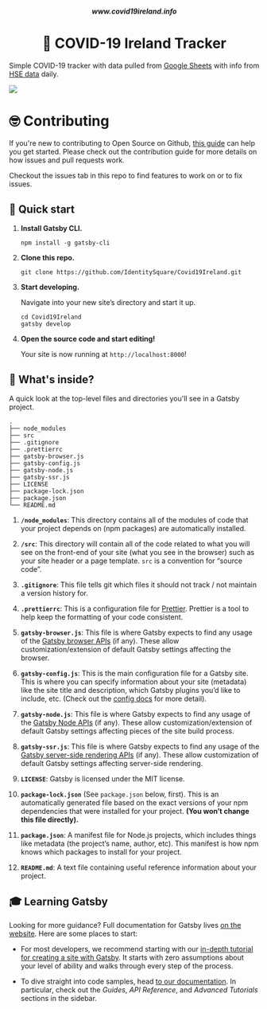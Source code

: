 <h5 align="center">www.covid19ireland.info</h2>

<h1 align="center">
  🦠 COVID-19 Ireland Tracker
</h1>

<p>Simple COVID-19 tracker with data pulled from <a href="https://docs.google.com/spreadsheets/d/1gzGPP2ezOmzcTQ_-ypa_2yAcAT8SyJcsumOou6yNzTc/edit?usp=sharing">Google Sheets</a> with info from <a href="https://www.gov.ie/en/news/7e0924-latest-updates-on-covid-19-coronavirus/">HSE data</a> daily.</p>

<img src="https://repository-images.githubusercontent.com/251653603/1d672300-766e-11ea-9edb-a9116b62d716" />


<h1>🤓 Contributing</h3>  
  
<p>If you're new to contributing to Open Source on Github, <a href="https://guides.github.com/activities/contributing-to-open-source/">this guide</a> can help you get started. Please check out the contribution guide for more details on how issues and pull requests work.</p>

<p>Checkout the issues tab in this repo to find features to work on or to fix issues.</p>


## 🚀 Quick start

1.  **Install Gatsby CLI.**


    ```shell
    npm install -g gatsby-cli
    ```
2.  **Clone this repo.**


    ```shell
    git clone https://github.com/IdentitySquare/Covid19Ireland.git
    ```

1.  **Start developing.**

    Navigate into your new site’s directory and start it up.

    ```shell
    cd Covid19Ireland
    gatsby develop
    ```

1.  **Open the source code and start editing!**

    Your site is now running at `http://localhost:8000`!

## 🧐 What's inside?

A quick look at the top-level files and directories you'll see in a Gatsby project.

    .
    ├── node_modules
    ├── src
    ├── .gitignore
    ├── .prettierrc
    ├── gatsby-browser.js
    ├── gatsby-config.js
    ├── gatsby-node.js
    ├── gatsby-ssr.js
    ├── LICENSE
    ├── package-lock.json
    ├── package.json
    └── README.md

1.  **`/node_modules`**: This directory contains all of the modules of code that your project depends on (npm packages) are automatically installed.

2.  **`/src`**: This directory will contain all of the code related to what you will see on the front-end of your site (what you see in the browser) such as your site header or a page template. `src` is a convention for “source code”.

3.  **`.gitignore`**: This file tells git which files it should not track / not maintain a version history for.

4.  **`.prettierrc`**: This is a configuration file for [Prettier](https://prettier.io/). Prettier is a tool to help keep the formatting of your code consistent.

5.  **`gatsby-browser.js`**: This file is where Gatsby expects to find any usage of the [Gatsby browser APIs](https://www.gatsbyjs.org/docs/browser-apis/) (if any). These allow customization/extension of default Gatsby settings affecting the browser.

6.  **`gatsby-config.js`**: This is the main configuration file for a Gatsby site. This is where you can specify information about your site (metadata) like the site title and description, which Gatsby plugins you’d like to include, etc. (Check out the [config docs](https://www.gatsbyjs.org/docs/gatsby-config/) for more detail).

7.  **`gatsby-node.js`**: This file is where Gatsby expects to find any usage of the [Gatsby Node APIs](https://www.gatsbyjs.org/docs/node-apis/) (if any). These allow customization/extension of default Gatsby settings affecting pieces of the site build process.

8.  **`gatsby-ssr.js`**: This file is where Gatsby expects to find any usage of the [Gatsby server-side rendering APIs](https://www.gatsbyjs.org/docs/ssr-apis/) (if any). These allow customization of default Gatsby settings affecting server-side rendering.

9.  **`LICENSE`**: Gatsby is licensed under the MIT license.

10. **`package-lock.json`** (See `package.json` below, first). This is an automatically generated file based on the exact versions of your npm dependencies that were installed for your project. **(You won’t change this file directly).**

11. **`package.json`**: A manifest file for Node.js projects, which includes things like metadata (the project’s name, author, etc). This manifest is how npm knows which packages to install for your project.

12. **`README.md`**: A text file containing useful reference information about your project.

## 🎓 Learning Gatsby

Looking for more guidance? Full documentation for Gatsby lives [on the website](https://www.gatsbyjs.org/). Here are some places to start:

- For most developers, we recommend starting with our [in-depth tutorial for creating a site with Gatsby](https://www.gatsbyjs.org/tutorial/). It starts with zero assumptions about your level of ability and walks through every step of the process.

- To dive straight into code samples, head [to our documentation](https://www.gatsbyjs.org/docs/). In particular, check out the _Guides_, _API Reference_, and _Advanced Tutorials_ sections in the sidebar.

